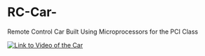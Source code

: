 # RC-Car-

Remote Control Car Built Using Microprocessors for the PCI Class

[![Link to Video of the Car](https://img.youtube.com/vi/kKp98w9jxm4/0.jpg)](https://www.youtube.com/watch?v=kKp98w9jxm4&feature=youtu.be)


